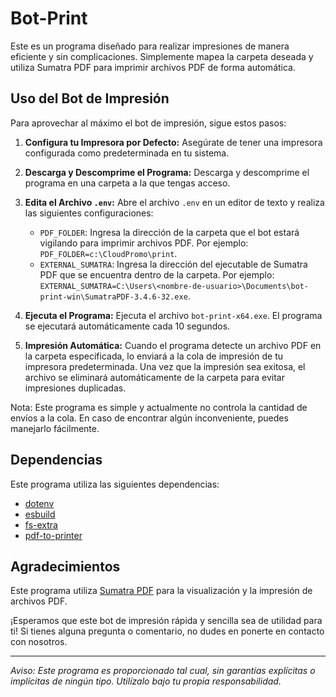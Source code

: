 # Bot-Print

Este es un programa diseñado para realizar impresiones de manera eficiente y sin complicaciones. Simplemente mapea la carpeta deseada y utiliza Sumatra PDF para imprimir archivos PDF de forma automática.

## Uso del Bot de Impresión

Para aprovechar al máximo el bot de impresión, sigue estos pasos:

1. **Configura tu Impresora por Defecto:** Asegúrate de tener una impresora configurada como predeterminada en tu sistema.

2. **Descarga y Descomprime el Programa:** Descarga y descomprime el programa en una carpeta a la que tengas acceso.

3. **Edita el Archivo `.env`:** Abre el archivo `.env` en un editor de texto y realiza las siguientes configuraciones:

   - `PDF_FOLDER`: Ingresa la dirección de la carpeta que el bot estará vigilando para imprimir archivos PDF. Por ejemplo: `PDF_FOLDER=c:\CloudPromo\print`.
   - `EXTERNAL_SUMATRA`: Ingresa la dirección del ejecutable de Sumatra PDF que se encuentra dentro de la carpeta. Por ejemplo: `EXTERNAL_SUMATRA=C:\Users\<nombre-de-usuario>\Documents\bot-print-win\SumatraPDF-3.4.6-32.exe`.

4. **Ejecuta el Programa:** Ejecuta el archivo `bot-print-x64.exe`. El programa se ejecutará automáticamente cada 10 segundos.

5. **Impresión Automática:** Cuando el programa detecte un archivo PDF en la carpeta especificada, lo enviará a la cola de impresión de tu impresora predeterminada. Una vez que la impresión sea exitosa, el archivo se eliminará automáticamente de la carpeta para evitar impresiones duplicadas.

Nota: Este programa es simple y actualmente no controla la cantidad de envíos a la cola. En caso de encontrar algún inconveniente, puedes manejarlo fácilmente.

## Dependencias

Este programa utiliza las siguientes dependencias:

- [dotenv](https://www.npmjs.com/package/dotenv)
- [esbuild](https://www.npmjs.com/package/esbuild)
- [fs-extra](https://www.npmjs.com/package/fs-extra)
- [pdf-to-printer](https://www.npmjs.com/package/pdf-to-printer)

## Agradecimientos

Este programa utiliza [Sumatra PDF](https://github.com/sumatrapdfreader/sumatrapdf) para la visualización y la impresión de archivos PDF.

¡Esperamos que este bot de impresión rápida y sencilla sea de utilidad para ti! Si tienes alguna pregunta o comentario, no dudes en ponerte en contacto con nosotros.

---

*Aviso: Este programa es proporcionado tal cual, sin garantías explícitas o implícitas de ningún tipo. Utilízalo bajo tu propia responsabilidad.*
